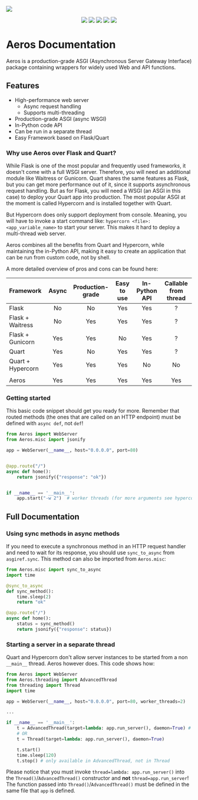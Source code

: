 ![](Icon_header.png)

<p align="center">
  <img src="https://img.shields.io/pypi/pyversions/Aeros?label=Python%20Version&style=flat-square">
  <img src="https://img.shields.io/pypi/v/Aeros?label=PyPi%20Version&style=flat-square"/>
  <img src="https://img.shields.io/pypi/format/Aeros?label=PyPi%20Format&style=flat-square"/>
  <img src="https://img.shields.io/pypi/dm/Aeros?label=Downloads&style=flat-square"/>
  <img src="https://img.shields.io/github/repo-size/TheClockTwister/Aeros?label=Repo%20Size&style=flat-square">
</p>

# Aeros Documentation
Aeros is a production-grade ASGI (Asynchronous Server Gateway Interface) package
containing wrappers for widely used Web and API functions.

## Features
- High-performance web server
  - Async request handling
  - Supports multi-threading
- Production-grade ASGI (async WSGI)
- In-Python code API
- Can be run in a separate thread
- Easy Framework based on Flask/Quart


### Why use Aeros over Flask and Quart?
While Flask is one of the most popular and frequently used frameworks, it doesn't come
with a full WSGI server. Therefore, you will need an additional module like Waitress or
Gunicorn. Quart shares the same features as Flask, but you can get more performance out
of it, since it supports asynchronous request handling. But as for Flask, you will need
a WSGI (an ASGI in this case) to deploy your Quart app into production. The most popular
ASGI at the moment is called Hypercorn and is installed together with Quart.

But Hypercorn does only support deployment from console. Meaning, you will have to invoke
a start command like: `hypercorn <file>:<app_variable_name>` to start your server. This
makes it hard to deploy a multi-thread web server.

Aeros combines all the benefits from Quart and Hypercorn, while maintaining the in-Python
API, making it easy to create an application that can be run from custom code, not by shell.

A more detailed overview of pros and cons can be found here:

| Framework              | Async | Production-grade | Easy to use | In-Python API | Callable from thread |
|:-----------------------|:-----:|:----------------:|:-----------:|:-------------:|:---------------------:
| Flask                  | No    | No               | Yes         | Yes           | ?
| Flask + Waitress       | No    | Yes              | Yes         | Yes           | ?
| Flask + Gunicorn       | Yes   | Yes              | No          | Yes           | ?
| Quart                  | Yes   | No               | Yes         | Yes           | ?
| Quart + Hypercorn      | Yes   | Yes              | Yes         | No            | No
||    
| Aeros                  | Yes   | Yes              | Yes         | Yes           | Yes

### Getting started
This basic code snippet should get you ready for more. Remember that routed methods 
(the ones that are called on an HTTP endpoint) must be defined with `async def`, not `def`!

```python
from Aeros import WebServer
from Aeros.misc import jsonify

app = WebServer(__name__, host="0.0.0.0", port=80)


@app.route("/")
async def home():
    return jsonify({"response": "ok"})


if __name__ == '__main__':
    app.start("-w 2")  # worker threads (for more arguments see hypercorn documentation)
```

## Full Documentation

### Using sync methods in async methods
If you need to execute a synchronous method in an HTTP request handler and need to wait
for its response, you should use `sync_to_async` from `asgiref.sync`. This method can also
be imported from `Aeros.misc`:

```python
from Aeros.misc import sync_to_async
import time

@sync_to_async
def sync_method():
    time.sleep(2)
    return "ok"

@app.route("/")
async def home():
    status = sync_method()
    return jsonify({"response": status})
```

### Starting a server in a separate thread
Quart and Hypercorn don't allow server instances to be started from a non `__main__` thread.
Aeros however does. This code shows how:
```python
from Aeros import WebServer
from Aeros.threading import AdvancedThread
from threading import Thread
import time

app = WebServer(__name__, host="0.0.0.0", port=80, worker_threads=2)

...

if __name__ == '__main__':
    t = AdvancedThread(target=lambda: app.run_server(), daemon=True) # you need a lambda here
    # OR
    t = Thread(target=lambda: app.run_server(), daemon=True)

    t.start()
    time.sleep(120)
    t.stop() # only available in AdvancedThread, not in Thread
```
Please notice that you must invoke `thread=lambda: app.run_server()` into the `Thread()`/`AdvancedThread()`
constructor and **not** `thread=app.run_server`! The function passed into `Thread()`/`AdvancedThread()` must be defined
in the same file that `app` is defined.

